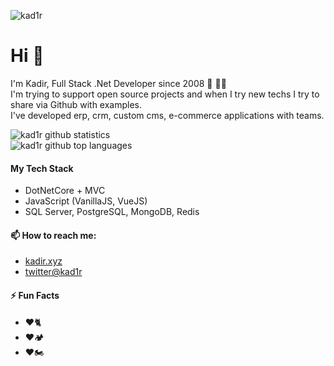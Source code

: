![kad1r](![image](https://github.com/kad1r/kad1r/assets/2114669/db1b2f43-db72-46c7-b225-eaaf8b540955)
)

# Hi 🖖

I'm Kadir, Full Stack .Net Developer since 2008 💪 🧑‍💻   
I'm trying to support open source projects and when I try new techs I try to share via Github with examples.  
I've developed erp, crm, custom cms, e-commerce applications with teams.
  
![kad1r github statistics](https://github-readme-stats.vercel.app/api?username=kad1r&show_icons=true&theme=onedark)  
![kad1r github top languages](https://github-readme-stats.vercel.app/api/top-langs/?username=kad1r&layout=compact)  

#### My Tech Stack  

* DotNetCore + MVC
* JavaScript (VanillaJS, VueJS)
* SQL Server, PostgreSQL, MongoDB, Redis

#### 📫 How to reach me:
* [kadir.xyz](http://kadir.xyz)
* [twitter@kad1r](http://twitter.com/kad1r)

#### ⚡ Fun Facts  

* ❤️🐈
* ❤️🏕️
* ❤️🏍️  
  
  
<!--
### Hi there 👋

**kad1r/kad1r** is a ✨ _special_ ✨ repository because its `README.md` (this file) appears on your GitHub profile.

Here are some ideas to get you started:

- 🔭 I’m currently working on ...
- 🌱 I’m currently learning ...
- 👯 I’m looking to collaborate on ...
- 🤔 I’m looking for help with ...
- 💬 Ask me about ...
- 📫 How to reach me: ...
- 😄 Pronouns: ...
- ⚡ Fun fact: ...
-->
